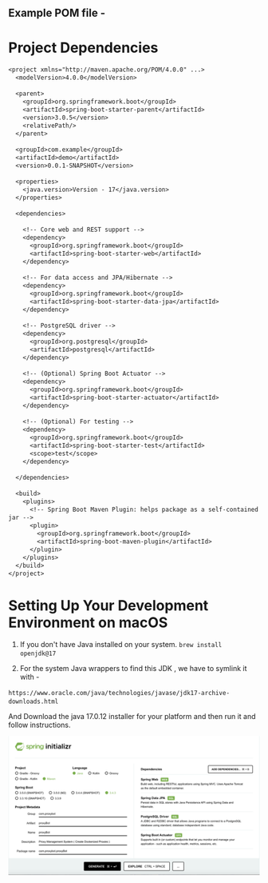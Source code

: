 ## Example POM file - 
# Project Dependencies 
```
<project xmlns="http://maven.apache.org/POM/4.0.0" ...>
  <modelVersion>4.0.0</modelVersion>

  <parent>
    <groupId>org.springframework.boot</groupId>
    <artifactId>spring-boot-starter-parent</artifactId>
    <version>3.0.5</version>
    <relativePath/>
  </parent>

  <groupId>com.example</groupId>
  <artifactId>demo</artifactId>
  <version>0.0.1-SNAPSHOT</version>

  <properties>
    <java.version>Version - 17</java.version>
  </properties>

  <dependencies>

    <!-- Core web and REST support -->
    <dependency>
      <groupId>org.springframework.boot</groupId>
      <artifactId>spring-boot-starter-web</artifactId>
    </dependency>

    <!-- For data access and JPA/Hibernate -->
    <dependency>
      <groupId>org.springframework.boot</groupId>
      <artifactId>spring-boot-starter-data-jpa</artifactId>
    </dependency>

    <!-- PostgreSQL driver -->
    <dependency>
      <groupId>org.postgresql</groupId>
      <artifactId>postgresql</artifactId>
    </dependency>

    <!-- (Optional) Spring Boot Actuator -->
    <dependency>
      <groupId>org.springframework.boot</groupId>
      <artifactId>spring-boot-starter-actuator</artifactId>
    </dependency>

    <!-- (Optional) For testing -->
    <dependency>
      <groupId>org.springframework.boot</groupId>
      <artifactId>spring-boot-starter-test</artifactId>
      <scope>test</scope>
    </dependency>

  </dependencies>

  <build>
    <plugins>
      <!-- Spring Boot Maven Plugin: helps package as a self-contained jar -->
      <plugin>
        <groupId>org.springframework.boot</groupId>
        <artifactId>spring-boot-maven-plugin</artifactId>
      </plugin>
    </plugins>
  </build>
</project>

```

# Setting Up Your Development Environment on macOS

1. If you don't have Java installed on your system.
`brew install openjdk@17`

2. For the system Java wrappers to find this JDK , we have to symlink it with - 

`https://www.oracle.com/java/technologies/javase/jdk17-archive-downloads.html`

And Download the java 17.0.12 installer for your platform and then run it and follow instructions.

![alt text](/public/assets/image.png)

